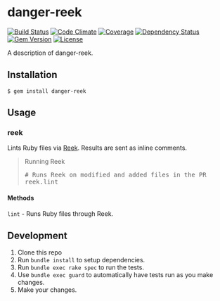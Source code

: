 # danger-reek

[![Build Status](https://img.shields.io/travis/blooper05/danger-reek.svg)](https://travis-ci.org/blooper05/danger-reek)
[![Code Climate](https://img.shields.io/codeclimate/github/blooper05/danger-reek.svg)](https://codeclimate.com/github/blooper05/danger-reek)
[![Coverage](https://img.shields.io/codeclimate/coverage/github/blooper05/danger-reek.svg)](https://codeclimate.com/github/blooper05/danger-reek)
[![Dependency Status](https://img.shields.io/gemnasium/blooper05/danger-reek.svg)](https://gemnasium.com/blooper05/danger-reek)
[![Gem Version](https://img.shields.io/gem/v/danger-reek.svg)](https://rubygems.org/gems/danger-reek)
[![License](https://img.shields.io/github/license/blooper05/danger-reek.svg)](https://github.com/blooper05/danger-reek/blob/master/LICENSE)

A description of danger-reek.

## Installation

    $ gem install danger-reek

## Usage

### reek

Lints Ruby files via [Reek](https://rubygems.org/gems/reek).
Results are sent as inline comments.

<blockquote>Running Reek
  <pre>
# Runs Reek on modified and added files in the PR
reek.lint</pre>
</blockquote>

#### Methods

`lint` - Runs Ruby files through Reek.

## Development

1. Clone this repo
2. Run `bundle install` to setup dependencies.
3. Run `bundle exec rake spec` to run the tests.
4. Use `bundle exec guard` to automatically have tests run as you make changes.
5. Make your changes.
